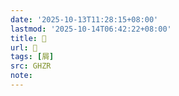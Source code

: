 ```yaml
---
date: '2025-10-13T11:28:15+08:00'
lastmod: '2025-10-14T06:42:22+08:00'
title: 󰜋
url: 󰜋
tags: [屑]
src: GHZR
note:
---
```

